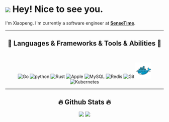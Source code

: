
<h1><img src="https://emojis.slackmojis.com/emojis/images/1531849430/4246/blob-sunglasses.gif?1531849430" width="30"/> Hey! Nice to see you.</h1>

I'm Xiaopeng. I'm currently a software engineer at <strong><a href="https://www.sensetime.com/">SenseTime</a></strong>.

<hr>
<h2 align="center">🚀 Languages & Frameworks & Tools & Abilities 🚀</h2>
<br>
<p align="center">
<img src="https://cdn.jsdelivr.net/gh/devicons/devicon/icons/go/go-original.svg" alt="Go" height="50" />
<img src="https://cdn.jsdelivr.net/gh/devicons/devicon/icons/python/python-original.svg" alt="python" height="50" />
<img src="https://cdn.jsdelivr.net/gh/devicons/devicon/icons/rust/rust-original.svg" alt="Rust" height="50" />
<img src="https://cdn.jsdelivr.net/gh/devicons/devicon/icons/apple/apple-original.svg" alt="Apple" height="50" />
<img src="https://cdn.jsdelivr.net/gh/devicons/devicon/icons/mysql/mysql-original.svg" alt="MySQL" height="50" />
<img src="https://cdn.jsdelivr.net/gh/devicons/devicon/icons/redis/redis-original.svg" alt="Redis" height="50" />
<img src="https://cdn.jsdelivr.net/gh/devicons/devicon/icons/git/git-original.svg" alt="Git" height="50" />
<img src="https://raw.githubusercontent.com/devicons/devicon/master/icons/docker/docker-original.svg" alt="Docker" height="50" />
<img src="https://www.vectorlogo.zone/logos/kubernetes/kubernetes-icon.svg" alt="Kubernetes" height="50" />
</p>
<hr>

<h2 align="center">🔥 Github Stats 🔥</h2>
<p align="center"> 
  <img height="180em" src="https://github-readme-stats.vercel.app/api?username=simonwei97&show_icons=true&hide_border=true&include_all_commits=true" />
  <img height="180em" src="https://github-readme-stats.vercel.app/api/top-langs/?username=simonwei97&exclude_repo=KNN-Image-Classification&show_icons=true&hide_border=true&layout=compact&langs_count=8"/>
</p>
